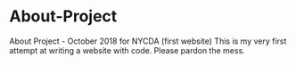 # About-Project
About Project - October 2018 for NYCDA (first website)
This is my very first attempt at writing a website with code. Please pardon the mess.
